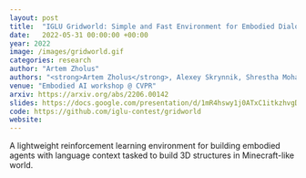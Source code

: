 ```yaml
---
layout: post
title:  "IGLU Gridworld: Simple and Fast Environment for Embodied Dialog Agents"
date:   2022-05-31 00:00:00 +00:00
year: 2022
image: /images/gridworld.gif
categories: research
author: "Artem Zholus"
authors: "<strong>Artem Zholus</strong>, Alexey Skrynnik, Shrestha Mohanty, Zoya Volovikova, Julia Kiseleva, Artur Szlam, Marc-Alexandre Coté, Aleksandr I. Panov"
venue: "Embodied AI workshop @ CVPR"
arxiv: https://arxiv.org/abs/2206.00142
slides: https://docs.google.com/presentation/d/1mR4hswy1j0ATxC1itkzhvgDNmMndTJa3P39Naq1y4xk/edit?usp=sharing
code: https://github.com/iglu-contest/gridworld
website: 
---
```

A lightweight reinforcement learning environment for building embodied agents with language context tasked to build 3D structures in Minecraft-like world.
